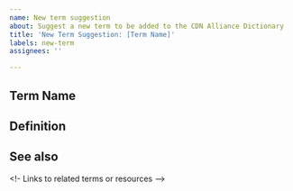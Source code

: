 ```yaml
---
name: New term suggestion
about: Suggest a new term to be added to the CDN Alliance Dictionary
title: 'New Term Suggestion: [Term Name]'
labels: new-term
assignees: ''

---
```


## Term Name
<!-- Please write the term name here. -->

## Definition
<!-- Please provide a detailed definition of the term. Background on how and where the term is used within the industry, to help understand its importance and usage. -->

## See also
<!- Links to related terms or resources  -->
